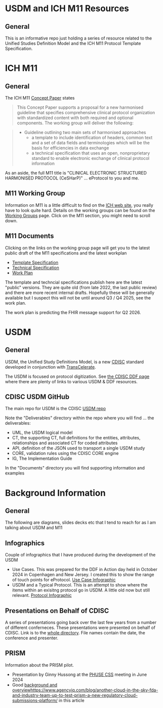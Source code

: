 # USDM and ICH M11 Resources

## General

This is an informative repo just holding a series of resource related to the Unified Studies Definition Model and the ICH M11 Protocol Template Specification.

# ICH M11

## General

The ICH M11 [Concept Paper](https://database.ich.org/sites/default/files/M11_EWG_Concept_Paper.pdf) states

> This Concept Paper supports a proposal for a new harmonised guideline that specifies comprehensive clinical protocol organization with standardized content with both required and optional components. The working group will deliver the following:

> - Guideline outlining two main sets of harmonised approaches 
>   - a template to include identification of headers, common text and a set of data fields and terminologies which will be the basis for efficiencies in data exchange
>   - a technical specification that uses an open, nonproprietary standard to enable electronic exchange of clinical protocol information

As an aside, the full M11 title is "CLINICAL ELECTRONIC STRUCTURED HARMONISED PROTOCOL (CeSHarP)" ... eProtocol to you and me.

## M11 Working Group

Information on M11 is a little difficult to find on the [ICH web site](https://www.ich.org/), you really have to look quite hard. Details on the working groups can be found on the [Working Groups](https://www.ich.org/page/multidisciplinary-guidelines) page. Click on the M11 section, you might need to scroll down. 

## M11 Documents

Clicking on the links on the working group page will get you to the latest public draft of the M11 specifications and the latest workplan

- [Template Specification](https://database.ich.org/sites/default/files/ICH_M11_Template_Step2_2022_0904.pdf)
- [Technical Specification](https://database.ich.org/sites/default/files/ICH_M11_TechnicalSpecification_Step2_2022_1014.pdf) 
- [Work Plan](https://database.ich.org/sites/default/files/ICH_M11_EWG_WorkPlan_2024_0812.pdf)

The template and techncial specifications publish here are the latest "public" versions. They are quite old (from late 2022, the last public review) and there are more recent internal drafts. Hopefully these will be generally available but I suspect this will not be until around Q3 / Q4 2025, see the work plan. 

The work plan is predicting the FHIR message support for Q2 2026.

# USDM

## General

USDM, the Unified Study Definitions Model, is a new [CDISC](www.cdisc.org) standard developed in conjunction with [TransCelerate](https://www.transceleratebiopharmainc.com/). 

The USDM is focused on protocol digitization. See [the CDISC DDF page](https://www.cdisc.org/ddf) where there are plenty of links to various USDM & DDF resources.

## CDISC USDM GitHub

The main repo for USDM is the CDISC [USDM repo](https://github.com/cdisc-org/DDF-RA)

Note the "Deliverables" directory within the repo where you will find ... the deliverables:

- UML, the USDM logical model
- CT, the supporting CT, full definitions for the entities, attributes, relationships and associated CT for coded attributes
- API, definition of the JSON used to transport a single USDM study
- CORE, validation rules using the CDISC CORE engine
- IG, The Implementation Guide

In the "Documents" directory you will find supporting information and examples

# Background Information

## General

The following are diagrams, slides decks etc that I tend to reach for as I am talking about USDM and M11

## Infographics

Couple of infographics that I have produced during the development of the USDM

- Use Cases. This was prepared for the DDF in Action day held in October 2024 in Copenhagen and New Jersey. I created this to show the range of touch points for eProtocol. [Use Case Infographic](https://github.com/data4knowledge/usdm_m11_resources/blob/main/documents/infographics/use%20cases.png)
- USDM and a Typical Protocol. This is an attempt to show where the items within an exisitng protocol go in USDM. A little old now but still relevant. [Protocol Infographic](https://github.com/data4knowledge/usdm_m11_resources/blob/main/documents/infographics/protocol.png)

## Presentations on Behalf of CDISC

A series of presentations going back over the last few years from a number of different conferneces. These presentations were presented on behalf of CDISC. Link is to the [whole directory](https://github.com/data4knowledge/usdm_m11_resources/tree/main/documents/presentations/cdisc). File names contain the date, the conference and presenter.

## PRISM

Information about the PRISM pilot.

- Presentation by Ginny Hussong at the [PHUSE CSS](https://github.com/data4knowledge/usdm_m11_resources/blob/main/documents/presentations/fda/2024%2006%20CSS%20PRISM.pdf) meeting in June 2024
- Good [background and overview]()https://www.agencyiq.com/blog/another-cloud-in-the-sky-fda-and-industry-team-up-to-test-prism-a-new-regulatory-cloud-submissions-platform/ in this article
